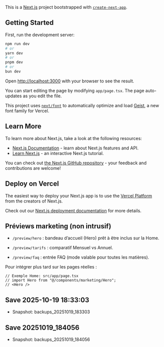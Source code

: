 
This is a [Next.js](https://nextjs.org) project bootstrapped with [`create-next-app`](https://nextjs.org/docs/app/api-reference/cli/create-next-app).

## Getting Started

First, run the development server:

```bash
npm run dev
# or
yarn dev
# or
pnpm dev
# or
bun dev
```

Open [http://localhost:3000](http://localhost:3000) with your browser to see the result.

You can start editing the page by modifying `app/page.tsx`. The page auto-updates as you edit the file.

This project uses [`next/font`](https://nextjs.org/docs/app/building-your-application/optimizing/fonts) to automatically optimize and load [Geist](https://vercel.com/font), a new font family for Vercel.

## Learn More

To learn more about Next.js, take a look at the following resources:

- [Next.js Documentation](https://nextjs.org/docs) - learn about Next.js features and API.
- [Learn Next.js](https://nextjs.org/learn) - an interactive Next.js tutorial.

You can check out [the Next.js GitHub repository](https://github.com/vercel/next.js) - your feedback and contributions are welcome!

## Deploy on Vercel

The easiest way to deploy your Next.js app is to use the [Vercel Platform](https://vercel.com/new?utm_medium=default-template&filter=next.js&utm_source=create-next-app&utm_campaign=create-next-app-readme) from the creators of Next.js.

Check out our [Next.js deployment documentation](https://nextjs.org/docs/app/building-your-application/deploying) for more details.

## Préviews marketing (non intrusif)

- `/preview/hero` : bandeau d’accueil (Hero) prêt à être inclus sur la Home.

- `/preview/tarifs` : comparatif Mensuel vs Annuel.

- `/preview/faq` : entrée FAQ (mode valable pour toutes les matières).


Pour intégrer plus tard sur les pages réelles :

```tsx
// Exemple Home: src/app/page.tsx
// import Hero from "@/components/marketing/Hero";
// <Hero />
```



## Save 2025-10-19 18:33:03
- Snapshot: backups_20251019_183303

## Save 20251019_184056
- Snapshot: backups_20251019_184056

